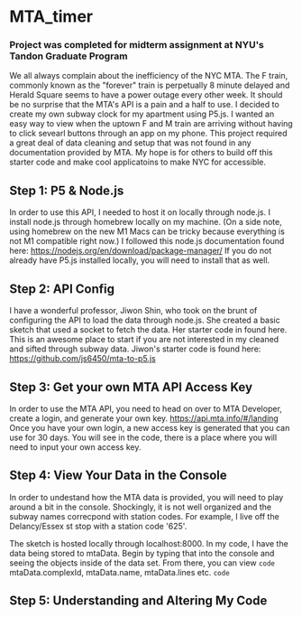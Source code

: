# MTA_timer

### Project was completed for midterm assignment at NYU's Tandon Graduate Program

We all always complain about the inefficiency of the NYC MTA. The F train, commonly known as the "forever" train is perpetually 8 minute delayed and Herald Square seems to have a power outage every other week. It should be no surprise that the MTA's API is a pain and a half to use. I decided to create my own subway clock for my apartment using P5.js. I wanted an easy way to view when the uptown F and M train are arriving without having to click sevearl buttons through an app on my phone. This project required a great deal of data cleaning and setup that was not found in any documentation provided by MTA. My hope is for others to build off this starter code and make cool applicatoins to make NYC for accessible. 

## Step 1: P5 & Node.js
In order to use this API, I needed to host it on locally through node.js. I install node.js through homebrew locally on my machine. (On a side note, using homebrew on the new M1 Macs can be tricky because everything is not M1 compatible  right now.)
I followed this node.js documentation found here: https://nodejs.org/en/download/package-manager/
If you do not already have P5.js installed locally, you will need to install that as well.

## Step 2: API Config  
I have a wonderful professor, Jiwon Shin,  who took on the brunt of configuring the API to load the data through node.js. She created a basic sketch that used a socket to fetch the data. Her starter code in found here. This is an awesome place to start if you are not interested in my cleaned and sifted through subway data. 
Jiwon's starter code is found here: https://github.com/js6450/mta-to-p5.js

## Step 3: Get your own MTA API Access Key 
In order to use the MTA API, you need to head on over to MTA Developer, create a login, and generate your own key. https://api.mta.info/#/landing 
Once you have your own login, a new access key is generated that you can use for 30 days. You will see in the code, there is a place where you will need to input your own access key. 

## Step 4: View Your Data in the Console 
In order to undestand how the MTA data is provided, you will need to play around a bit in the console. Shockingly, it is not well organized and the subway names correcpond with station codes. For example, I live off the Delancy/Essex st stop with a station code '625'. 

The sketch is hosted locally through localhost:8000. 
In my code, I have the data being stored to mtaData. Begin by typing that into the console and seeing the objects inside of the data set. From there, you can view 
`code`
mtaData.complexId, mtaData.name, mtaData.lines etc.
`code`

## Step 5: Understanding and Altering My Code 
